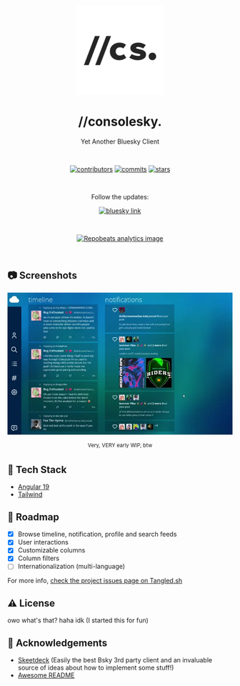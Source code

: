 <div align="center">

  <img src="https://github.com/kryst4line/consolesky/raw/refs/heads/main/.github/logo.webp" alt="logo" width="200" height="auto" />
  <h1>//consolesky.</h1>

Yet Another Bluesky Client

  <br>

[![contributors](https://img.shields.io/github/contributors/kryst4line/consolesky)](https://github.com/kryst4line/consolesky/graphs/contributors)
[![commits](https://img.shields.io/github/last-commit/kryst4line/consolesky)](https://github.com/kryst4line/consolesky/commits/main)
[![stars](https://img.shields.io/github/stars/kryst4line/consolesky)](https://github.com/kryst4line/consolesky/stargazers)

  <br>

Follow the updates:

[![bluesky link](https://img.shields.io/badge/Bluesky-%230285FF.svg?logo=bluesky&logoColor=white)](https://bsky.app/profile/metrosky.dragon.gal)

  <br>

[![Repobeats analytics image](https://repobeats.axiom.co/api/embed/45a737f96a28d68b0c1036da17f8ee030af9f784.svg "Repobeats analytics image")](https://github.com/kryst4line/consolesky/pulse)

</div>

<br />


<!-- Screenshots -->
## :camera: Screenshots

<div align="center">
    <img src="https://github.com/kryst4line/metrosky/raw/refs/heads/main/.github/demo.webp" alt="screenshot" />
    <p><sup>Very, VERY early WIP, btw</sup></p>
</div>


<!-- TechStack -->
## :space_invader: Tech Stack

- [Angular 19](https://v19.angular.dev/)
- [Tailwind](https://tailwindcss.com/)


<!-- Roadmap -->
## :compass: Roadmap

* [x] Browse timeline, notification, profile and search feeds
* [x] User interactions
* [x] Customizable columns
* [x] Column filters
* [ ] Internationalization (multi-language)

For more info, [check the project issues page on Tangled.sh](https://tangled.sh/@dragon.gal/consolesky/issues)


<!-- License -->
## :warning: License

owo what's that? haha idk (I started this for fun)


<!-- Acknowledgments -->
## :gem: Acknowledgements

- [Skeetdeck](https://github.com/mary-ext/skeetdeck) (Easily the best Bsky 3rd party client and an invaluable source of ideas about how to implement some stuff!)
- [Awesome README](https://github.com/matiassingers/awesome-readme)
